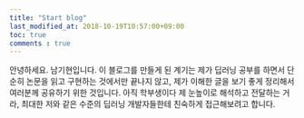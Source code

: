 ```yaml
---
title: "Start blog"
last_modified_at: 2018-10-19T10:57:00+09:00
toc: true
comments : true
---
```


안녕하세요. 남기현입니다. 이 블로그를 만들게 된 계기는 제가 딥러닝 공부를 하면서 단순히 논문을 읽고 구현하는 것에서만 끝나지 않고, 제가 이해한 글을 보기 좋게 정리해서 여러분께 공유하기 위한 것입니다. 아직 학부생이다 제 눈높이로 해석하고 전달하는 거라, 최대한 저와 같은 수준의 딥러닝 개발자들한테 친숙하게 접근해보려고 합니다.
